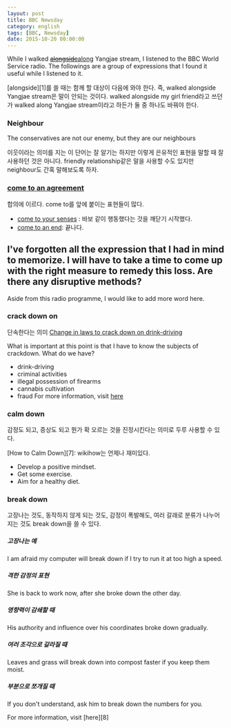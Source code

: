 ```yaml
---
layout: post
title: BBC Newsday
category: english
tags: [BBC, Newsday]
date: 2015-10-20 00:00:00
---
```


While I walked [<del>alongside</del>along][1] Yangjae stream, I listened to the BBC World Service radio. The followings are a group of expressions that I found it useful while I listened to it.
<div class="comment">
[alongside][1]를 쓸 때는 함께 할 대상이 다음에 와야 한다. 즉, walked alongside Yangjae stream은 말이 안되는 것이다. walked alongside my girl friend라고 쓰던가 walked along Yangjae stream이라고 하든가 둘 중 하나도 바꿔야 한다.
</div>

### Neighbour
<div class="sample-sentence">
The conservatives are not our enemy, but they are our neighbours
</div>

이웃이라는 의미를 지는 이 단어는 잘 알기는 하지만 이렇게 은유적인 표현을 말할 때 잘 사용하던 것은 아니다. friendly relationship같은 말을 사용할 수도 있지만 neighbour도 간혹 말해보도록 하자.

### [come to an agreement][4]
합의에 이르다. come to를 앞에 붙이는 표현들이 많다.

 * [come to your senses][2] : 바보 같이 행동했다는 것을 깨닫기 시작했다.
 * [come to an end][3]: 끝나다.

I've forgotten all the expression that I had in mind to memorize. I will have to take a time to come up with the right measure to remedy this loss. Are there any disruptive methods?
---

Aside from this radio programme, I would like to add more word here.

### crack down on
단속한다는 의미
[Change in laws to crack down on drink-driving][5]
<p/>

What is important at this point is that I have to know the subjects of crackdown. What do we have?
 * drink-driving
 * criminal activities
 * illegal possession  of firearms
 * cannabis cultivation
 * fraud
For more information, visit [here][6]

### calm down
감정도 되고, 증상도 되고 뭔가 확 오르는 것을 진정시킨다는 의미로 두루 사용할 수 있다.
<p/>
[How to Calm Down][7]: wikihow는 언제나 재미있다.

 * Develop a positive mindset.
 * Get some exercise.
 * Aim for a healthy diet.

### break down
고장나는 것도, 동작하지 않게 되는 것도, 감정이 폭발해도, 여러 갈래로 분류가 나누어 지는 것도 break down을 쓸 수 있다.

##### 고장나는 예
<div class="sample-sentence">
I am afraid my computer will break down if I try to run it at too high a speed.
</div>

##### 격한 감정의 표현
<div class="sample-sentence">
She is back to work now, after she broke down the other day.
</div>

##### 영향력이 감쇄할 때
<div class="sample-sentence">
His authority and influence over his coordinates broke down gradually.
</div>

##### 여러 조각으로 갈라질 때
<div class="sample-sentence">
Leaves and grass will break down into compost faster if you keep them moist.
</div>

##### 부분으로 쪼개질 때
<div class="sample-sentence">
If you don't understand, ask him to break down the numbers for you.
</div>
<p/>
For more information, visit [here][8]

[1]: http://dictionary.cambridge.org/grammar/british-grammar/along-or-alongside
[2]: http://idioms.thefreedictionary.com/come+to+senses
[3]: http://dictionary.cambridge.org/dictionary/english/all-good-things-must-come-to-an-end
[4]: http://www.macmillandictionary.com/dictionary/british/agreement
[5]: http://www.irishtimes.com/news/crime-and-law/change-in-laws-to-crack-down-on-drink-driving-1.2398029
[6]: https://www.google.co.kr/webhp?sourceid=chrome-instant&rlz=1C1CAFB_enKR657KR657&ion=1&espv=2&ie=UTF-8#q=types+of+crime
[7]: http://www.wikihow.com/Calm-Down
[8]: https://en.wiktionary.org/wiki/break_down
